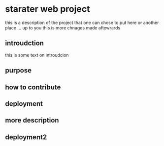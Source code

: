 # starater web project
this is a description of the project that one can chose to put here or another place ... up to you
this is more chnages made aftewrards

## introudction

this is some text on introudcion

## purpose
## how to contribute
## deployment
## more description
## deployment2